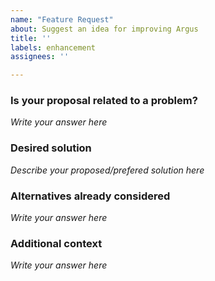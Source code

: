 ```yaml
---
name: "Feature Request"
about: Suggest an idea for improving Argus
title: ''
labels: enhancement
assignees: ''

---
```


### Is your proposal related to a problem?

<!--
  Provide a clear and concise description of what the problem is.
  For example, "I'm always frustrated when…"
-->

*Write your answer here*

### Desired solution

<!--
  Provide a clear and concise description of what you would like to happen.
-->

*Describe your proposed/prefered solution here*

### Alternatives already considered

<!--
  Optionally: Let us know about other solutions you've tried or researched.
-->

*Write your answer here*

### Additional context

<!--
  Is there anything else you can add about the proposal?
  You might want to link to related issues here, if you haven't already.
-->

*Write your answer here*
